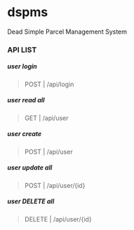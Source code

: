 # dspms
Dead Simple Parcel Management System

### API LIST

##### user login
> POST | /api/login

##### user read all
> GET | /api/user

##### user create
> POST | /api/user

##### user update all
> POST | /api/user/{id}

##### user DELETE all
> DELETE | /api/user/{id}
